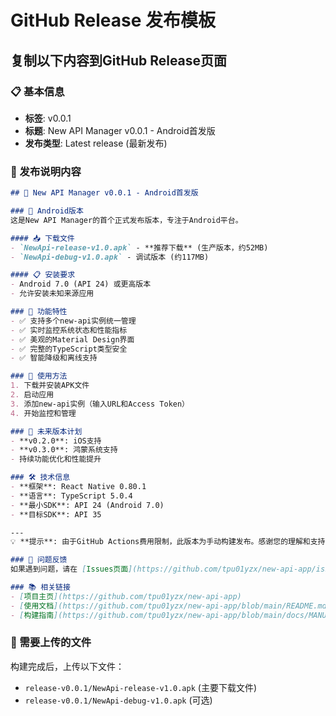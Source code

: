 # GitHub Release 发布模板

## 复制以下内容到GitHub Release页面

### 📋 基本信息
- **标签**: v0.0.1
- **标题**: New API Manager v0.0.1 - Android首发版
- **发布类型**: Latest release (最新发布)

### 📝 发布说明内容

```markdown
## 🎉 New API Manager v0.0.1 - Android首发版

### 📱 Android版本
这是New API Manager的首个正式发布版本，专注于Android平台。

#### 📥 下载文件
- `NewApi-release-v1.0.apk` - **推荐下载** (生产版本，约52MB)
- `NewApi-debug-v1.0.apk` - 调试版本 (约117MB)

#### 📋 安装要求
- Android 7.0 (API 24) 或更高版本
- 允许安装未知来源应用

### 🚀 功能特性
- ✅ 支持多个new-api实例统一管理
- ✅ 实时监控系统状态和性能指标
- ✅ 美观的Material Design界面
- ✅ 完整的TypeScript类型安全
- ✅ 智能降级和离线支持

### 📖 使用方法
1. 下载并安装APK文件
2. 启动应用
3. 添加new-api实例（输入URL和Access Token）
4. 开始监控和管理

### 🔮 未来版本计划
- **v0.2.0**: iOS支持
- **v0.3.0**: 鸿蒙系统支持
- 持续功能优化和性能提升

### 🛠️ 技术信息
- **框架**: React Native 0.80.1
- **语言**: TypeScript 5.0.4
- **最小SDK**: API 24 (Android 7.0)
- **目标SDK**: API 35

---
💡 **提示**: 由于GitHub Actions费用限制，此版本为手动构建发布。感谢您的理解和支持！

### 🐛 问题反馈
如果遇到问题，请在 [Issues页面](https://github.com/tpu01yzx/new-api-app/issues) 提交反馈。

### 📚 相关链接
- [项目主页](https://github.com/tpu01yzx/new-api-app)
- [使用文档](https://github.com/tpu01yzx/new-api-app/blob/main/README.md)
- [构建指南](https://github.com/tpu01yzx/new-api-app/blob/main/docs/MANUAL_BUILD.md)
```

### 📁 需要上传的文件
构建完成后，上传以下文件：
- `release-v0.0.1/NewApi-release-v1.0.apk` (主要下载文件)
- `release-v0.0.1/NewApi-debug-v1.0.apk` (可选) 